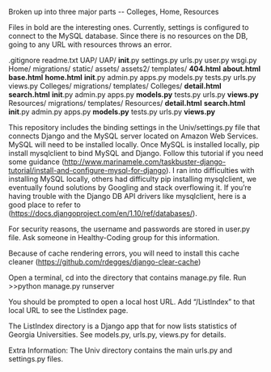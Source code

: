 
Broken up into three major parts -- Colleges, Home, Resources

Files in bold are the interesting ones. Currently, settings is configured to connect to the MySQL database. Since
there is no resources on the DB, going to any URL with resources throws an error.

.gitignore
readme.txt
UAP/
    UAP/
        __init__.py
        settings.py
        urls.py
        user.py
        wsgi.py
    Home/
        migrations/
        static/
            assets/
            assets2/
        templates/
            **404.html**
            **about.html**
            **base.html**
            **home.html**
        __init__.py
        admin.py
        apps.py
        models.py
        tests.py
        urls.py
        views.py
    Colleges/
        migrations/
        templates/
            Colleges/
                **detail.html**
                **search.html**
        __init__.py
        admin.py
        apps.py
        **models.py**
        tests.py
        urls.py
        **views.py**
    Resources/
        migrations/
        templates/
            Resources/
                **detail.html**
                **search.html**
        __init__.py
        admin.py
        apps.py
        **models.py**
        tests.py
        urls.py
        **views.py**



This repository includes the binding settings in the Univ/settings.py file that connects Django and the MySQL server located on Amazon Web Services. MySQL will need to be installed locally. Once MySQL is installed locally, pip install mysqlclient to bind MySQL and Django. Follow this tutorial if you need some guidance (http://www.marinamele.com/taskbuster-django-tutorial/install-and-configure-mysql-for-django). I ran into difficulties with installing MySQL locally, others had difficulty pip installing mysqlclient, we eventually found solutions by Googling and stack overflowing it. If you’re having trouble with the Django DB API drivers like mysqlclient, here is a good place to refer to (https://docs.djangoproject.com/en/1.10/ref/databases/).

For security reasons, the username and passwords are stored in user.py file. Ask someone in Healthy-Coding group for this information.

Because of cache rendering errors, you will need to install this cache cleaner (https://github.com/rdegges/django-clear-cache)

Open a terminal, cd into the directory that contains manage.py file. Run >>python manage.py runserver

You should be prompted to open a local host URL. Add “/ListIndex” to that local URL to see the ListIndex page.

The ListIndex directory is a Django app that for now lists statistics of Georgia Universities. See models.py, urls.py, views.py for details.

Extra Information:
The Univ directory contains the main urls.py and settings.py files.

